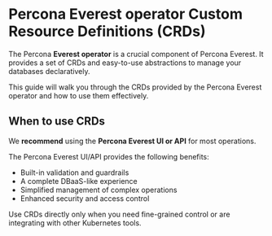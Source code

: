 # Percona Everest operator Custom Resource Definitions (CRDs)

The Percona **Everest operator** is a crucial component of Percona Everest. It provides a set of CRDs and easy-to-use abstractions to manage your databases declaratively. 

This guide will walk you through the CRDs provided by the Percona Everest operator and how to use them effectively.


## When to use CRDs

We **recommend** using the **Percona Everest UI or API** for most operations. 

The Percona Everest UI/API provides the following benefits:

- Built-in validation and guardrails
- A complete DBaaS-like experience
- Simplified management of complex operations
- Enhanced security and access control
    
Use CRDs directly only when you need fine-grained control or are integrating with other Kubernetes tools.







